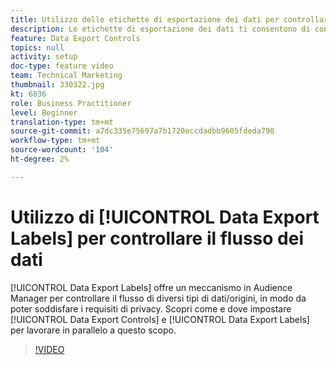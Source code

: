 ```yaml
---
title: Utilizzo delle etichette di esportazione dei dati per controllare il flusso di dati
description: Le etichette di esportazione dei dati ti consentono di controllare il flusso di diversi tipi di dati/origini in Audience Manager, in modo da soddisfare i tuoi requisiti di privacy. Scopri come e dove impostare Controlli sull’esportazione dei dati ed Etichette di esportazione dei dati per lavorare in parallelo a questo scopo.
feature: Data Export Controls
topics: null
activity: setup
doc-type: feature video
team: Technical Marketing
thumbnail: 330322.jpg
kt: 6836
role: Business Practitioner
level: Beginner
translation-type: tm+mt
source-git-commit: a7dc335e75697a7b1720eccdadbb9605fdeda798
workflow-type: tm+mt
source-wordcount: '104'
ht-degree: 2%

---
```



# Utilizzo di [!UICONTROL Data Export Labels] per controllare il flusso dei dati

[!UICONTROL Data Export Labels] offre un meccanismo in Audience Manager per controllare il flusso di diversi tipi di dati/origini, in modo da poter soddisfare i requisiti di privacy. Scopri come e dove impostare [!UICONTROL Data Export Controls] e [!UICONTROL Data Export Labels] per lavorare in parallelo a questo scopo.

>[!VIDEO](https://video.tv.adobe.com/v/330322/?quality=12&learn=on)
